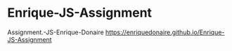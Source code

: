 # Enrique-JS-Assignment
Assignment.-JS-Enrique-Donaire
https://enriquedonaire.github.io/Enrique-JS-Assignment
